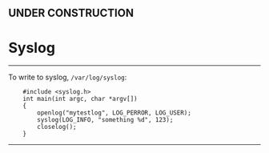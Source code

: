 
## UNDER CONSTRUCTION

# Syslog

---

To write to syslog, ```/var/log/syslog```:

```
    #include <syslog.h>
    int main(int argc, char *argv[])
    {
        openlog("mytestlog", LOG_PERROR, LOG_USER);
        syslog(LOG_INFO, "something %d", 123);
       	closelog();
    }
```

---
